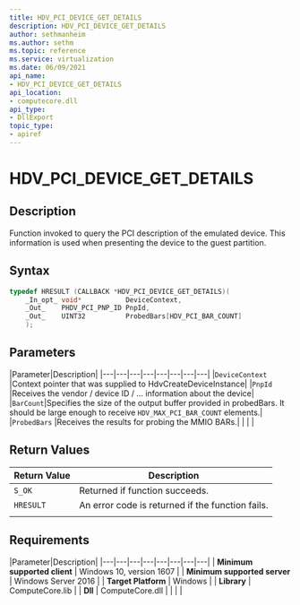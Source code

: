 ```yaml
---
title: HDV_PCI_DEVICE_GET_DETAILS
description: HDV_PCI_DEVICE_GET_DETAILS
author: sethmanheim
ms.author: sethm
ms.topic: reference
ms.service: virtualization
ms.date: 06/09/2021
api_name:
- HDV_PCI_DEVICE_GET_DETAILS
api_location:
- computecore.dll
api_type:
- DllExport
topic_type: 
- apiref
---
```

# HDV_PCI_DEVICE_GET_DETAILS

## Description

Function invoked to query the PCI description of the emulated device. This information is used when presenting the device to the guest partition.

## Syntax

```C++
typedef HRESULT (CALLBACK *HDV_PCI_DEVICE_GET_DETAILS)(
    _In_opt_ void*           DeviceContext,
    _Out_    PHDV_PCI_PNP_ID PnpId,
    _Out_    UINT32          ProbedBars[HDV_PCI_BAR_COUNT]
    );
```

## Parameters

|Parameter|Description|
|---|---|---|---|---|---|---|---|
|`DeviceContext` |Context pointer that was supplied to HdvCreateDeviceInstance|
|`PnpId` |Receives the vendor / device ID / ... information about the device|
|`BarCount`|Specifies the size of the output buffer provided in probedBars. It should be large enough to receive `HDV_MAX_PCI_BAR_COUNT` elements.|
|`ProbedBars` |Receives the results for probing the MMIO BARs.|
|    |    |

## Return Values

|Return Value     |Description|
|---|---|
|`S_OK` | Returned if function succeeds.|
|`HRESULT` | An error code is returned if the function fails.
|     |     |

## Requirements

|Parameter|Description|
|---|---|---|---|---|---|---|---|
| **Minimum supported client** | Windows 10, version 1607 |
| **Minimum supported server** | Windows Server 2016 |
| **Target Platform** | Windows |
| **Library** | ComputeCore.lib |
| **Dll** | ComputeCore.dll |
|    |    |
